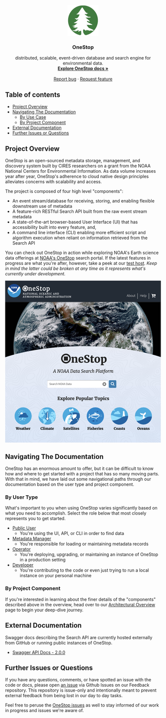 <p align="center">
  <a href="https://cedardevs.github.io/onestop/">
    <img src="images/cedar_devs_logo.png" alt="Cedardevs logo" width="100" height="100">
  </a>
</p>
<h3 align="center">OneStop</h3>

<p align="center">
  distributed, scalable, event-driven database and search engine for environmental data.
  <br>
  <a href="https://cedardevs.github.io/onestop/"><strong>Explore OneStop docs »</strong></a>
  <br>
  <br>
  <a href="https://github.com/cedardevs/feedback/issues/new?template=bug.md">Report bug</a>
  ·
  <a href="https://github.com/cedardevs/feedback/issues/new?template=feature.md&labels=feature">Request feature</a>
</p>

## Table of contents

- [Project Overview](#project-overview)
- [Navigating The Documentation](#navigating-the-documentation)
  - [By Use Case](#by-user-type)
  - [By Project Component](#by-project-component)
- [External Documentation](#external-documentation)
- [Further Issues or Questions](#further-issues-or-questions)

## Project Overview
OneStop is an open-sourced metadata storage, management, and discovery system built by CIRES researchers on a grant from the NOAA National Centers for Environmental Information. As data volume increases year after year, OneStop's adherence to cloud native design principles alleviates concerns with scalability and access.

The project is composed of four high level "components":
* An event stream/database for receiving, storing, and enabling flexible downstream use of metadata 
* A feature-rich RESTful Search API built from the raw event stream metadata
* A state-of-the-art browser-based User Interface (UI) that has accessibility built into every feature, and,
* A command line interface (CLI) enabling more efficient script and algorithm execution when reliant on information retrieved from the Search API

You can check out OneStop in action while exploring NOAA's Earth science data offerings at [NOAA's OneStop](https://data.noaa.gov/onestop/) search portal. If the latest features in progress are what you're after, however, take a peek at our [test host](https://sciapps.colorado.edu/onestop/). *Keep in mind the latter could be broken at any time as it represents what's currently under development.*

![OneStop UI Landing Page](images/onestop-landing-page.png)



## Navigating The Documentation
OneStop has an enormous amount to offer, but it can be difficult to know how and where to get started with a project that has so many moving parts.  With that in mind, we have laid out some navigational paths through our documentation based on the user type and project component. 

### By User Type
What's important to you when using OneStop varies significantly based on what you need to accomplish. Select the role below that most closely represents you to get started.
* [Public User](public-user.md)
  * You're using the UI, API, or CLI in order to find data
* [Metadata Manager](metadata-manager.md)
  * You're responsible for loading or maintaining metadata records
* [Operator](operator.md)
  * You're deploying, upgrading, or maintaining an instance of OneStop in a production setting
* [Developer](developer.md)
  * You're contributing to the code or even just trying to run a local instance on your personal machine


### By Project Component
If you're interested in learning about the finer details of the "components" described above in the overview, head over to our [Architectural Overview](/onestop/architectural-overview) page to begin your deep-dive journey.


## External Documentation
Swagger docs describing the Search API are currently hosted externally from GitHub or running public instances of OneStop.
* [Swagger API Docs - 2.0.0](https://app.swaggerhub.com/apis/cedardevs/one-stop_search_api/2.0.0)

## Further Issues or Questions
If you have any questions, comments, or have spotted an issue with the code or docs, please open [an issue](https://github.com/cedardevs/feedback/issues) via Github Issues on our Feedback repository. This repository is issue-only and intentionally meant to prevent external feedback from being lost in our day to day tasks.

Feel free to peruse the [OneStop issues](https://github.com/cedardevs/onestop/issues) as well to stay informed of our work in progress and issues we're aware of.

